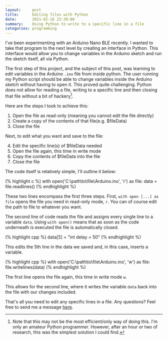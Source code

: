 ```yaml
---
layout:     post
title:      Editing files with Python
date:       2021-02-16 23:39:00
summary:    Using Python to write to a specific line in a file
categories: programming
---
```


I've been experimenting with an Arduino Nano BLE recently. I wanted to take that program to the next level by creating an interface in Python. This interface would allow you to change variables in the Arduino sketch and run the sketch itself, all via Python.

The first step of this project, and the subject of this post, was learning to edit variables in the Arduino `.ino` file from inside python. The user running my Python script should be able to change variables inside the Arduino sketch without having to open it. This proved quite challenging. Python does not allow for reading a file, writing to a specific line and then closing that file without a bit of hackery[^1].

Here are the steps I took to achieve this:

  1. Open the file as read-only (meaning you cannot edit the file directly)
  2. Create a copy of the contents of that file(e.g. $fileData)
  3. Close the file

Next, to edit what you want and save to the file:

  4. Edit the specific line(s) of $fileData needed
  5. Open the file again, this time in write mode
  6. Copy the contents of $fileData into the file
  7. Close the file

The code itself is relatively simple, I'll outline it below:

(% highlight c %)
with open('C:\\path\\to\\file\\Arduino.ino', 'r') as file:
  data = file.readlines()
(% endhighlight %)

These two lines encompass the first three steps. First, `with open [...] as file` opens the file you need in read-only mode, `r`. You can of course edit the path to file to whatever you want.

The second line of code reads the file and assigns every single line to a variable `data`. Using `with open()` means that as soon as the code underneath is executed the file is automatically closed.

(% highlight cpp %)
data[5] = "int delay = 50"
(% endhighlight %)

This edits the 5th line in the data we saved and, in this case, inserts a variable.

(% highlight cpp %)
with open('C:\\path\\to\\file\\Arduino.ino', 'w') as file:
  file.writelines(data)
(% endhighlight %)

The first line opens the file again, this time in write mode `w`.

This allows for the second line, where it writes the variable `data` back into the file with our changes included.

That's all you need to edit any specific lines in a file. Any questions? Feel free to send me a message [here](https://www.bgigurtsis.com/contact/).


  [^1]: Note that this may not be the most efficient/only way of doing this. I'm only an amateur Python programmer. However, after an hour or two of research, this was the simplest solution I could find.
